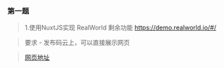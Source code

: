 ### 第一题
> 1.使用NuxtJS实现 RealWorld 剩余功能 https://demo.realworld.io/#/

> 要求 - 发布码云上，可以直接展示网页

> [网页地址](http://121.41.12.190:3000/)

